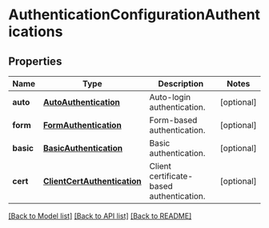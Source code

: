 # AuthenticationConfigurationAuthentications

## Properties
Name | Type | Description | Notes
------------ | ------------- | ------------- | -------------
**auto** | [**AutoAuthentication**](AutoAuthentication.md) | Auto-login authentication. | [optional] 
**form** | [**FormAuthentication**](FormAuthentication.md) | Form-based authentication. | [optional] 
**basic** | [**BasicAuthentication**](BasicAuthentication.md) | Basic authentication. | [optional] 
**cert** | [**ClientCertAuthentication**](ClientCertAuthentication.md) | Client certificate-based authentication. | [optional] 

[[Back to Model list]](../README.md#documentation-for-models) [[Back to API list]](../README.md#documentation-for-api-endpoints) [[Back to README]](../README.md)



